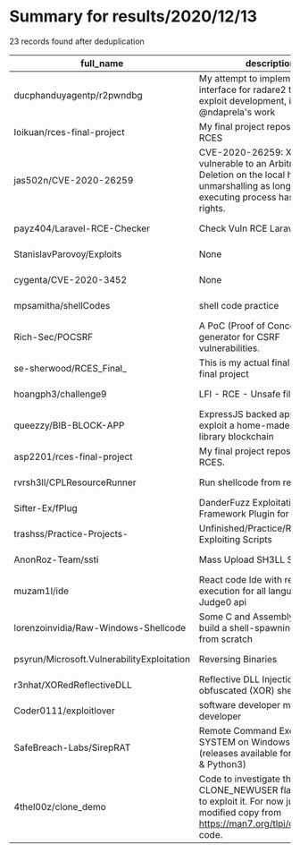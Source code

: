 
# Summary for results/2020/12/13
    
23 records found after deduplication

| full_name | description | html_url | matched_list | matched_count | pushed_at | size | stargazers_count | language | forks_count |
|--------------------------------------------|------------------------------------------------------------------------------------------------------------------------------------------------------------------|---------------------------------------------------------------|---------------------------|-----------------|---------------------------|--------|--------------------|------------------|---------------|
| ducphanduyagentp/r2pwndbg | My attempt to implement an interface for radare2 that assists exploit development, inspired by @ndaprela's work | https://github.com/ducphanduyagentp/r2pwndbg | ['exploit'] | 1 | 2020-12-13 14:21:04+00:00 | 15 | 5 | Python | 1 |
| Ioikuan/rces-final-project | My final project repository for RCES | https://github.com/Ioikuan/rces-final-project | ['rce'] | 1 | 2020-12-13 17:56:10+00:00 | 22127 | 0 | Jupyter Notebook | 0 |
| jas502n/CVE-2020-26259 | CVE-2020-26259: XStream is vulnerable to an Arbitrary File Deletion on the local host when unmarshalling as long as the executing process has sufficient rights. | https://github.com/jas502n/CVE-2020-26259 | ['cve-2'] | 1 | 2020-12-13 19:12:34+00:00 | 1556 | 26 | Java | 1 |
| payz404/Laravel-RCE-Checker | Check Vuln RCE Laravel | https://github.com/payz404/Laravel-RCE-Checker | ['rce'] | 1 | 2020-12-13 19:43:53+00:00 | 42 | 1 | Python | 1 |
| StanislavParovoy/Exploits | None | https://github.com/StanislavParovoy/Exploits | ['exploit'] | 1 | 2020-12-13 15:48:56+00:00 | 14249 | 0 | Python | 0 |
| cygenta/CVE-2020-3452 | None | https://github.com/cygenta/CVE-2020-3452 | ['cve-2'] | 1 | 2020-12-13 13:49:30+00:00 | 1 | 10 | Python | 7 |
| mpsamitha/shellCodes | shell code practice | https://github.com/mpsamitha/shellCodes | ['shellcode'] | 1 | 2020-12-13 12:22:07+00:00 | 2 | 0 | Shell | 0 |
| Rich-Sec/POCSRF | A PoC (Proof of Concept) generator for CSRF vulnerabilities. | https://github.com/Rich-Sec/POCSRF | ['vulnerability poc'] | 1 | 2020-12-13 18:24:08+00:00 | 6670 | 1 | Python | 0 |
| se-sherwood/RCES_Final_ | This is my actual final repo for the final project | https://github.com/se-sherwood/RCES_Final_ | ['rce'] | 1 | 2020-12-13 08:15:26+00:00 | 9869 | 0 | Jupyter Notebook | 0 |
| hoangph3/challenge9 | LFI - RCE - Unsafe file upload | https://github.com/hoangph3/challenge9 | ['rce'] | 1 | 2020-12-13 17:19:54+00:00 | 3 | 0 | PHP | 0 |
| queezzy/BIB-BLOCK-APP | ExpressJS backed application to exploit a home-made digital library blockchain | https://github.com/queezzy/BIB-BLOCK-APP | ['exploit'] | 1 | 2020-12-13 21:02:19+00:00 | 3262 | 0 | JavaScript | 0 |
| asp2201/rces-final-project | My final project repository for RCES. | https://github.com/asp2201/rces-final-project | ['rce'] | 1 | 2020-12-13 18:21:06+00:00 | 414239 | 1 | Jupyter Notebook | 0 |
| rvrsh3ll/CPLResourceRunner | Run shellcode from resource | https://github.com/rvrsh3ll/CPLResourceRunner | ['shellcode'] | 1 | 2020-12-13 22:05:03+00:00 | 1532 | 194 | C# | 53 |
| Sifter-Ex/fPlug | DanderFuzz Exploitational Framework Plugin for Sifter | https://github.com/Sifter-Ex/fPlug | ['exploit'] | 1 | 2020-12-13 22:48:06+00:00 | 213773 | 9 | Python | 1 |
| trashss/Practice-Projects- | Unfinished/Practice/Roblox Exploiting Scripts | https://github.com/trashss/Practice-Projects- | ['exploit'] | 1 | 2020-12-13 23:37:46+00:00 | 666 | 0 | Lua | 0 |
| AnonRoz-Team/ssti | Mass Upload SH3LL SSTI to RCE | https://github.com/AnonRoz-Team/ssti | ['rce'] | 1 | 2020-12-13 13:30:04+00:00 | 3 | 1 | Python | 1 |
| muzam1l/ide | React code Ide with remote code execution for all languages via Judge0 api | https://github.com/muzam1l/ide | ['remote code execution'] | 1 | 2020-12-13 13:43:01+00:00 | 1370 | 0 | JavaScript | 0 |
| lorenzoinvidia/Raw-Windows-Shellcode | Some C and Assembly code to build a shell-spawning shellcode from scratch | https://github.com/lorenzoinvidia/Raw-Windows-Shellcode | ['shellcode'] | 1 | 2020-12-13 15:45:24+00:00 | 11 | 2 | Assembly | 2 |
| psyrun/Microsoft.VulnerabilityExploitation | Reversing Binaries | https://github.com/psyrun/Microsoft.VulnerabilityExploitation | ['exploit'] | 1 | 2020-12-13 19:25:54+00:00 | 104414 | 0 | Python | 0 |
| r3nhat/XORedReflectiveDLL | Reflective DLL Injection with obfuscated (XOR) shellcode | https://github.com/r3nhat/XORedReflectiveDLL | ['shellcode'] | 1 | 2020-12-13 17:58:18+00:00 | 27 | 49 | C# | 13 |
| Coder0111/exploitlover | software developer malware developer | https://github.com/Coder0111/exploitlover | ['exploit'] | 1 | 2020-12-13 14:19:41+00:00 | 5 | 1 | | 0 |
| SafeBreach-Labs/SirepRAT | Remote Command Execution as SYSTEM on Windows IoT Core (releases available for Python2.7 & Python3) | https://github.com/SafeBreach-Labs/SirepRAT | ['exploit', 'rce'] | 2 | 2020-12-13 09:52:55+00:00 | 6552 | 331 | Python | 83 |
| 4thel00z/clone_demo | Code to investigate the CLONE_NEWUSER flag and how to exploit it. For now just a slightly modified copy from https://man7.org/tlpi/code/online/ code. | https://github.com/4thel00z/clone_demo | ['exploit'] | 1 | 2020-12-13 22:32:45+00:00 | 23 | 0 | C | 0 |
